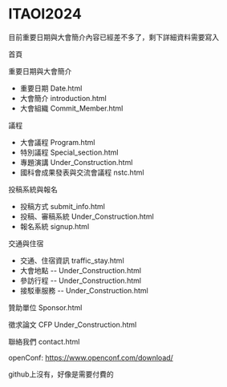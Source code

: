 # ITAOI2024

目前重要日期與大會簡介內容已經差不多了，剩下詳細資料需要寫入

首頁

重要日期與大會簡介

* 重要日期 Date.html  
* 大會簡介 introduction.html
* 大會組織 Commit_Member.html

議程

* 大會議程 Program.html
* 特別議程 Special_section.html
* 專題演講 Under_Construction.html
* 國科會成果發表與交流會議程 nstc.html

投稿系統與報名

* 投稿方式 submit_info.html
* 投稿、審稿系統 Under_Construction.html
* 報名系統 signup.html

交通與住宿

* 交通、住宿資訊  traffic_stay.html
* 大會地點 -- Under_Construction.html
* 參訪行程 -- Under_Construction.html
* 接駁車服務 -- Under_Construction.html

贊助單位 Sponsor.html

徵求論文 CFP Under_Construction.html

聯絡我們 contact.html



openConf: https://www.openconf.com/download/

github上沒有，好像是需要付費的
